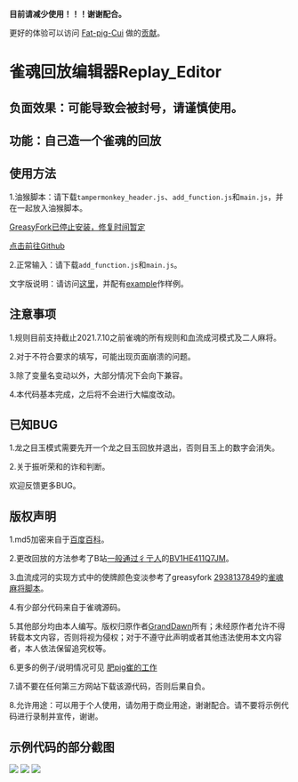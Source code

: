 **目前请减少使用！！！谢谢配合。** 

更好的体验可以访问 [Fat-pig-Cui](https://github.com/Fat-pig-Cui) 做的[贡献](https://github.com/Fat-pig-Cui/majsoul-replay-editor)。

# 雀魂回放编辑器Replay_Editor

## 负面效果：可能导致会被封号，请谨慎使用。
## 功能：自己造一个雀魂的回放
## 使用方法

1.油猴脚本：请下载`tampermonkey_header.js`、`add_function.js`和`main.js`，并在一起放入油猴脚本。

[GreasyFork已停止安装，修复时间暂定](https://greasyfork.org/zh-CN/scripts/427921-replay-editor)

[点击前往Github](https://github.com/GrandDawn/majsoul-replay-editor/)

2.正常输入：请下载`add_function.js`和`main.js`。

文字版说明：请访问[这里](https://github.com/GrandDawn/majsoul-replay-editor/wiki/%E7%BC%96%E8%BE%91%E6%AF%8F%E4%B8%80%E5%9C%BA%E6%B8%B8%E6%88%8F%E7%9A%84%E6%96%B9%E6%B3%95)，并配有[example](https://github.com/GrandDawn/majsoul-replay-editor/wiki/examples%E6%96%87%E4%BB%B6%E8%A7%A3%E9%87%8A)作样例。

## 注意事项

1.规则目前支持截止2021.7.10之前雀魂的所有规则和血流成河模式及二人麻将。

2.对于不符合要求的填写，可能出现页面崩溃的问题。

3.除了变量名变动以外，大部分情况下会向下兼容。

4.本代码基本完成，之后将不会进行大幅度改动。

## 已知BUG

1.龙之目玉模式需要先开一个龙之目玉回放并退出，否则目玉上的数字会消失。

2.关于振听荣和的诈和判断。

欢迎反馈更多BUG。

## 版权声明

1.md5加密来自于[百度百科](https://baike.baidu.com/item/MD5/212708?fromtitle=MD5%E5%8A%A0%E5%AF%86&fromid=5706230&fr=aladdin)。

2.更改回放的方法参考了B站[一般通过彳亍人](https://space.bilibili.com/23019265)的[BV1HE411Q7JM](https://www.bilibili.com/video/BV1HE411Q7JM)。

3.血流成河的实现方式中的使牌颜色变淡参考了greasyfork [2938137849](https://greasyfork.org/zh-CN/users/749724-2938137849)的[雀魂麻将脚本](https://greasyfork.org/zh-CN/scripts/423689-%E9%9B%80%E9%AD%82%E9%BA%BB%E5%B0%86%E8%84%9A%E6%9C%AC)。

4.有少部分代码来自于雀魂源码。

5.其他部分均由本人编写。版权归原作者[GrandDawn](https://github.com/GrandDawn)所有；未经原作者允许不得转载本文内容，否则将视为侵权；对于不遵守此声明或者其他违法使用本文内容者，本人依法保留追究权等。

6.更多的例子/说明情况可见 [肥pig崔的工作](https://github.com/Fat-pig-Cui/majsoul-replay-editor)

7.请不要在任何第三方网站下载该源代码，否则后果自负。

8.允许用途：可以用于个人使用，请勿用于商业用途，谢谢配合。请不要将示例代码进行录制并宣传，谢谢。

## 示例代码的部分截图

![](https://raw.githubusercontent.com/GrandDawn/majsoul-replay-editor/master/preview1.JPG)
![](https://raw.githubusercontent.com/GrandDawn/majsoul-replay-editor/master/preview2.JPG)
![](https://raw.githubusercontent.com/GrandDawn/majsoul-replay-editor/master/preview3.JPG)
